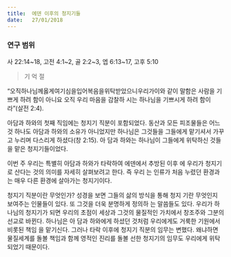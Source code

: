 ```yaml
---
title:  에덴 이후의 청지기들
date:   27/01/2018
---
```


### 연구 범위
사 22:14~18, 고전 4:1~2, 골 2:2~3, 엡 6:13~17, 고후 5:10

> <p>기 억 절</p>
“오직하나님께옳게여기심을입어복음을위탁받았으니우리가이와 같이 말함은 사람을 기쁘게 하려 함이 아니요 오직 우리 마음을 감찰하 시는 하나님을 기쁘시게 하려 함이라”(살전 2:4).

아담과 하와의 첫째 직임에는 청지기 직분이 포함되었다. 동산과 모든 피조물들은 어느 것 하나도 아담과 하와의 소유가 아니었지만 하나님은 그것들을 그들에게 맡기셔서 가꾸고 누리며 다스리게 하셨다(창 2:15). 아 담과 하와는 하나님이 그들에게 위탁하신 것들을 맡은 청지기들이었다.

이번 주 우리는 특별히 아담과 하와가 타락하여 에덴에서 추방된 이후 에 우리가 청지기로 산다는 것의 의미를 자세히 살펴보려고 한다. 즉 우리 는 인류가 처음 누렸던 환경과는 매우 다른 환경에 살아가는 청지기이다.

청지기 직분이란 무엇인가? 성경을 보면 그들의 삶의 방식을 통해 청지 기란 무엇인지 보여주는 인물들이 있다. 또 그것을 더욱 분명하게 정의하 는 말씀들도 있다. 우리가 하나님의 청지기가 되면 우리의 초점이 세상과 그것의 물질적인 가치에서 창조주와 그분의 선교로 바뀐다. 하나님은 아 담과 하와에게 하셨던 것처럼 우리에게도 거룩한 기원에서 비롯된 책임 을 맡기신다. 그러나 타락 이후에 청지기 직분의 임무는 변했다. 왜냐하면 물질세계를 돌볼 책임과 함께 영적인 진리를 돌볼 선한 청지기의 임무도 우리에게 위탁되었기 때문이다.